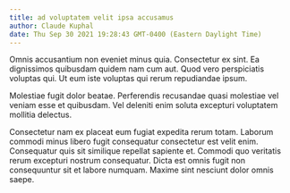 ```yaml
---
title: ad voluptatem velit ipsa accusamus
author: Claude Kuphal
date: Thu Sep 30 2021 19:28:43 GMT-0400 (Eastern Daylight Time)
---
```

Omnis accusantium non eveniet minus quia. Consectetur ex sint. Ea dignissimos quibusdam quidem nam cum aut. Quod vero perspiciatis voluptas qui. Ut eum iste voluptas qui rerum repudiandae ipsum.

 Molestiae fugit dolor beatae. Perferendis recusandae quasi molestiae vel veniam esse et quibusdam. Vel deleniti enim soluta excepturi voluptatem mollitia delectus.

 Consectetur nam ex placeat eum fugiat expedita rerum totam. Laborum commodi minus libero fugit consequatur consectetur est velit enim. Consequatur quis sit similique repellat sapiente et. Commodi quo veritatis rerum excepturi nostrum consequatur. Dicta est omnis fugit non consequuntur sit et labore numquam. Maxime sint nesciunt dolor omnis saepe.
